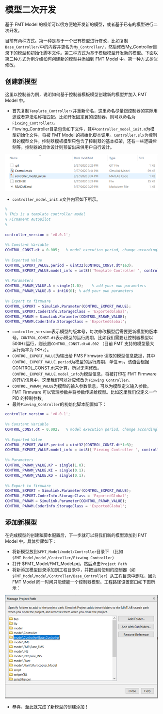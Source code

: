 # 模型二次开发
基于 FMT Model 的框架可以很方便地开发新的模型，或者基于已有的模型进行二次开发。

目前有两种方式。第一种是基于一个已有模型进行修改，比如复制`Base_Controller/`中的内容并更名为`My_Controller/`，然后修改My_Controller目录下的模型和初始化脚本文件。第二种方式为基于模板模型开发新的模型。下面以第二种方式为例介绍如何创建新的模型并添加到 FMT Model 中。第一种方式类似修改。

## 创建新模型
这里以控制器为例，说明如何基于控制器模板模型创建新的模型并加入 FMT Model 中。

- 首先复制`Template_Controller/`并重新命名，这里命名尽量跟控制器的实际用途或者算法名称相匹配。比如开发固定翼的控制器，则可以命名为`Fixwing_Controller/`。
- Fixwing_Controller目录包含如下文件，其中`controller_model_init.m`为模型初始化文件，将被 FMT Model 的初始化脚本调用。`Controller.slx`为控制器的模型文件。控制器模板模型只包含了控制器的基本框架，还有一些逻辑控制等。控制器的具体设计则预留出来供用户自行设计。

![fmt_structure](figures/template_folder.png)

- `controller_model_init.m`文件内容如下所示。

```matlab
% 
% This is a template controller model
% Firmament Autopilot
%

controller_version = 'v0.0.1';

%% Constant Variable
CONTROL_CONST.dt = 0.005;   % model execution period, change accordingly

%% Exported Value
CONTROL_EXPORT_VALUE.period = uint32(CONTROL_CONST.dt*1e3);
CONTROL_EXPORT_VALUE.model_info = int8(['Template Controller ', controller_version, 0]); % 0 for end of string

%% Paramaters
CONTROL_PARAM_VALUE.A = single(1.0);    % add your own parameters
CONTROL_PARAM_VALUE.B = int16(0); % add your own parameters

%% Export to firmware
CONTROL_EXPORT = Simulink.Parameter(CONTROL_EXPORT_VALUE);
CONTROL_EXPORT.CoderInfo.StorageClass = 'ExportedGlobal';
CONTROL_PARAM = Simulink.Parameter(CONTROL_PARAM_VALUE);
CONTROL_PARAM.CoderInfo.StorageClass = 'ExportedGlobal';
```

- `controller_version`表示模型的版本号，每次修改模型后需要更新模型的版本号。`CONTROL_CONST.dt`表示模型的运行周期，比如我们需要让控制器模型以500Hz运行，则设置`CONTROL_CONST.dt=0.002` （目前 FMT 支持的模型最大运行频率为 1KHz）。
- `CONTROL_EXPORT_VALUE`为输出给 FMS Firmware 读取的模型信息数据，其中 `CONTROL_EXPORT_VALUE.period`为模型的运行周期，单位ms，该值会根据CONTROL_CONST.dt来计算，所以无需修改。`CONTROL_EXPORT_VALUE.model_info`为模型信息，将被打印在 FMT Firmware 的开机信息中，这里我们可以对应修改为`Fixwing Controller`。
- `CONTROL_PARAM_VALUE`为模型的输入参数信息，可以为模型定义输入参数。FMT Firmware 可以管理参数并将参数传递给模型。比如这里我们仅定义一个 PID 的控制参数。
- 最终`Fixwing_Controller`的初始化脚本配置如下：

```matlab
controller_version = 'v0.0.1';

%% Constant Variable
CONTROL_CONST.dt = 0.002;   % model execution period, change accordingly

%% Exported Value
CONTROL_EXPORT_VALUE.period = uint32(CONTROL_CONST.dt*1e3);
CONTROL_EXPORT_VALUE.model_info = int8(['Fixwing Controller ', controller_version, 0]); % 0 for end of string

%% Paramaters
CONTROL_PARAM_VALUE.KP = single(1.0);    
CONTROL_PARAM_VALUE.KI = single(0.1); 
CONTROL_PARAM_VALUE.KD = single(0.1); 

%% Export to firmware
CONTROL_EXPORT = Simulink.Parameter(CONTROL_EXPORT_VALUE);
CONTROL_EXPORT.CoderInfo.StorageClass = 'ExportedGlobal';
CONTROL_PARAM = Simulink.Parameter(CONTROL_PARAM_VALUE);
CONTROL_PARAM.CoderInfo.StorageClass = 'ExportedGlobal';
```

## 添加新模型
在完成模型的创建和脚本配置后，下一步就可以将我们新的模型添加到 FMT Model 中。具体步骤如下：

- 将新模型放到`$FMT_Model/model/Controller`目录下 （比如`$FMT_Model/model/Controller/Fixwing_Controller`）
- 打开 $FMT_Model/FMT_Model.prj，然后点击`Project Path`
- 将新添加模型目录添加到工程目录中，并把当前使用的控制器（如`$FMT_Model/model/Controller/Base_Controller`）从工程目录中删除，因为 FMT Model 同一时间只能使能一个控制器模型。工程路径设置窗口如下图所示：

![fmt_structure](figures/project_path.png)

- 恭喜，至此就完成了新模型的创建添加！